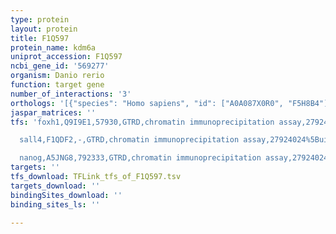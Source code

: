 ```yaml
---
type: protein
layout: protein
title: F1Q597
protein_name: kdm6a
uniprot_accession: F1Q597
ncbi_gene_id: '569277'
organism: Danio rerio
function: target gene
number_of_interactions: '3'
orthologs: '[{"species": "Homo sapiens", "id": ["A0A087X0R0", "F5H8B4"]}, {"species": "Mus musculus", "id": ["<a href=\"/protein/o70546\">O70546</a>"]}, {"species": "Rattus norvegicus", "id": ["<a href=\"/protein/a0a0g2k6d0\">A0A0G2K6D0</a>"]}, {"species": "Drosophila melanogaster", "id": ["<a href=\"/protein/q9vl07\">Q9VL07</a>"]}]'
jaspar_matrices: ''
tfs: 'foxh1,Q9I9E1,57930,GTRD,chromatin immunoprecipitation assay,27924024%5Buid%5D,No

  sall4,F1QDF2,-,GTRD,chromatin immunoprecipitation assay,27924024%5Buid%5D,No

  nanog,A5JNG8,792333,GTRD,chromatin immunoprecipitation assay,27924024%5Buid%5D,No'
targets: ''
tfs_download: TFLink_tfs_of_F1Q597.tsv
targets_download: ''
bindingSites_download: ''
binding_sites_ls: ''

---
```


